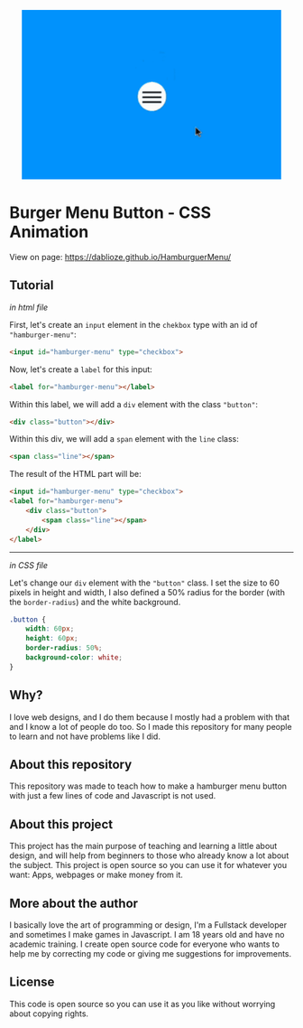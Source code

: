 
<p align="center">
  <img width="460" height="300" src="./github/button.gif">
</p>

# Burger Menu Button - CSS Animation

View on page: https://dablioze.github.io/HamburguerMenu/

## Tutorial

_in html file_

First, let's create an ` input ` element in the `chekbox` type with an id of `"hamburger-menu"`:

```html
<input id="hamburger-menu" type="checkbox">
```

Now, let's create a `label` for this input:

```html
<label for="hamburger-menu"></label>
```

Within this label, we will add a `div` element with the class `"button"`:

```html
<div class="button"></div>
```

Within this div, we will add a `span` element with the `line` class:

```html
<span class="line"></span>
``` 

The result of the HTML part will be:

```html
<input id="hamburger-menu" type="checkbox">
<label for="hamburger-menu">
    <div class="button">
        <span class="line"></span>
    </div>
</label>
```

***

_in CSS file_

Let's change our `div` element with the `"button"` class. I set the size to 60 pixels in height and width, I also defined a 50% radius for the border (with the `border-radius`) and the white background.

```CSS
.button {
    width: 60px;
    height: 60px;
    border-radius: 50%;
    background-color: white;
}
```

## Why?

I love web designs, and I do them because I mostly had a problem with that and I know a lot of people do too. So I made this repository for many people to learn and not have problems like I did.

## About this repository

This repository was made to teach how to make a hamburger menu button with just a few lines of code and Javascript is not used.

## About this project

This project has the main purpose of teaching and learning a little about design, and will help from beginners to those who already know a lot about the subject. This project is open source so you can use it for whatever you want: Apps, webpages or make money from it.

## More about the author

I basically love the art of programming or design, I'm a Fullstack developer and sometimes I make games in Javascript. I am 18 years old and have no academic training. I create open source code for everyone who wants to help me by correcting my code or giving me suggestions for improvements.

## License

This code is open source so you can use it as you like without worrying about copying rights.
